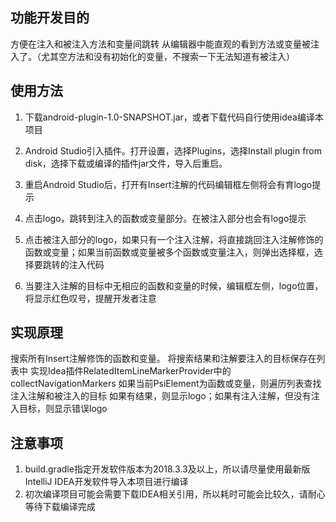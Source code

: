 ## 功能开发目的
方便在注入和被注入方法和变量间跳转
从编辑器中能直观的看到方法或变量被注入了。（尤其空方法和没有初始化的变量，不搜索一下无法知道有被注入）

## 使用方法
1. 下载android-plugin-1.0-SNAPSHOT.jar，或者下载代码自行使用idea编译本项目

2. Android Studio引入插件。打开设置，选择Plugins，选择Install plugin from disk，选择下载或编译的插件jar文件，导入后重启。

3. 重启Android Studio后，打开有Insert注解的代码编辑框左侧将会有育logo提示

4. 点击logo，跳转到注入的函数或变量部分。在被注入部分也会有logo提示

5. 点击被注入部分的logo，如果只有一个注入注解，将直接跳回注入注解修饰的函数或变量；如果当前函数或变量被多个函数或变量注入，则弹出选择框，选择要跳转的注入代码

6. 当要注入注解的目标中无相应的函数和变量的时候，编辑框左侧，logo位置，将显示红色叹号，提醒开发者注意

## 实现原理
搜索所有Insert注解修饰的函数和变量。
将搜索结果和注解要注入的目标保存在列表中
实现Idea插件RelatedItemLineMarkerProvider中的collectNavigationMarkers
如果当前PsiElement为函数或变量，则遍历列表查找注入注解和被注入的目标
如果有结果，则显示logo；如果有注入注解，但没有注入目标，则显示错误logo

## 注意事项
1. build.gradle指定开发软件版本为2018.3.3及以上，所以请尽量使用最新版IntelliJ IDEA开发软件导入本项目进行编译
2. 初次编译项目可能会需要下载IDEA相关引用，所以耗时可能会比较久，请耐心等待下载编译完成
